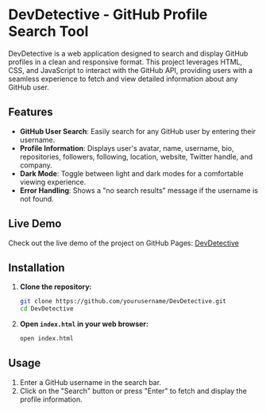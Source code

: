 # DevDetective - GitHub Profile Search Tool

DevDetective is a web application designed to search and display GitHub profiles in a clean and responsive format. This project leverages HTML, CSS, and JavaScript to interact with the GitHub API, providing users with a seamless experience to fetch and view detailed information about any GitHub user.

## Features

- **GitHub User Search**: Easily search for any GitHub user by entering their username.
- **Profile Information**: Displays user's avatar, name, username, bio, repositories, followers, following, location, website, Twitter handle, and company.
- **Dark Mode**: Toggle between light and dark modes for a comfortable viewing experience.
- **Error Handling**: Shows a "no search results" message if the username is not found.

## Live Demo

Check out the live demo of the project on GitHub Pages: [DevDetective](https://yourusername.github.io/DevDetective)


## Installation

1. **Clone the repository:**

    ```bash
    git clone https://github.com/yourusername/DevDetective.git
    cd DevDetective
    ```

2. **Open `index.html` in your web browser:**

    ```bash
    open index.html
    ```

## Usage

1. Enter a GitHub username in the search bar.
2. Click on the "Search" button or press "Enter" to fetch and display the profile information.



